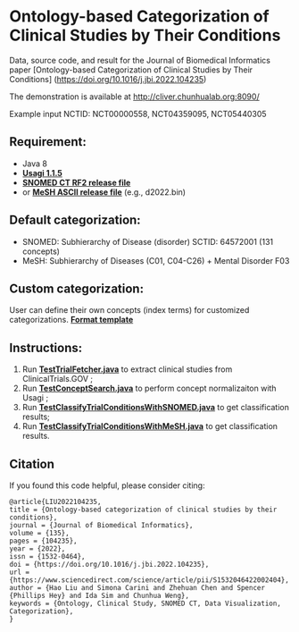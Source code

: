 # Ontology-based Categorization of Clinical Studies by Their Conditions
Data, source code, and result for the Journal of Biomedical Informatics paper [Ontology-based Categorization of Clinical Studies by Their Conditions] (https://doi.org/10.1016/j.jbi.2022.104235)

The demonstration is available at http://cliver.chunhualab.org:8090/ 

Example input NCTID: NCT00000558, NCT04359095, NCT05440305

## Requirement:
* Java 8
* **[Usagi 1.1.5](https://github.com/OHDSI/Usagi)**
* **[SNOMED CT RF2 release file](https://www.nlm.nih.gov/healthit/snomedct/international.html)**
* or **[MeSH ASCII release file](https://www.nlm.nih.gov/databases/download/mesh.html)** (e.g., d2022.bin)

## Default categorization:
* SNOMED: Subhierarchy of Disease (disorder) SCTID: 64572001 (131 concepts)
* MeSH: Subhierarchy of Diseases (C01, C04-C26) + Mental Disorder F03 

## Custom categorization:
User can define their own concepts (index terms) for customized categorizations. 
**[Format template](data/Index_terms_categorization_0707_2021.xlsx)**

## Instructions:
1. Run **[TestTrialFetcher.java](OntologyCore/src/main/java/edu/TestTrialFetcher.java)** to extract clinical studies from ClinicalTrials.GOV ;
2. Run **[TestConceptSearch.java](Usagi-1.1.5/src/org/ohdsi/apis/TestConceptSearch.java)** to perform concept normalizaiton with Usagi ;
3. Run **[TestClassifyTrialConditionsWithSNOMED.java](OntologyCore/src/main/java/edu/TestClassifyTrialConditionsWithSNOMED.java)** to get classification results;
4. Run **[TestClassifyTrialConditionsWithMeSH.java](OntologyCore/src/main/java/edu/TestClassifyTrialConditionsWithMeSH.java)** to get classification results. 

## Citation
If you found this code helpful, please consider citing: 
```
@article{LIU2022104235,
title = {Ontology-based categorization of clinical studies by their conditions},
journal = {Journal of Biomedical Informatics},
volume = {135},
pages = {104235},
year = {2022},
issn = {1532-0464},
doi = {https://doi.org/10.1016/j.jbi.2022.104235},
url = {https://www.sciencedirect.com/science/article/pii/S1532046422002404},
author = {Hao Liu and Simona Carini and Zhehuan Chen and Spencer {Phillips Hey} and Ida Sim and Chunhua Weng},
keywords = {Ontology, Clinical Study, SNOMED CT, Data Visualization, Categorization},
}
```
